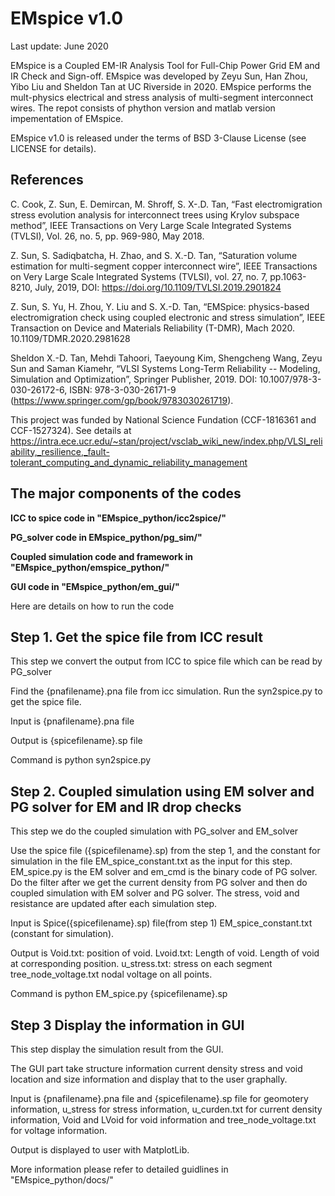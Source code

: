 # EMspice v1.0 

Last update: June 2020

EMspice is a Coupled EM-IR Analysis Tool for Full-Chip Power Grid EM and IR Check and Sign-off. EMspice was developed by Zeyu Sun, Han Zhou, Yibo Liu and Sheldon Tan at UC Riverside in 2020. EMspice performs the mult-physics electrical and stress analysis of multi-segment interconnect wires. The repot consists of phython version and matlab version impementation of EMspice. 

EMspice v1.0 is released under the terms of BSD 3-Clause License (see LICENSE for details). 

## References 

C. Cook, Z. Sun, E. Demircan, M. Shroff,  S. X-.D. Tan, “Fast electromigration stress evolution analysis for interconnect trees using Krylov subspace method”, IEEE Transactions on Very Large Scale Integrated Systems  (TVLSI),  Vol. 26, no. 5, pp. 969-980, May 2018.

Z. Sun, S. Sadiqbatcha, H. Zhao, and S. X.-D. Tan, “Saturation volume estimation for  multi-segment copper interconnect wire”, IEEE Transactions on Very Large Scale Integrated Systems  (TVLSI), vol. 27, no. 7, pp.1063-8210, July, 2019, DOI: https://doi.org/10.1109/TVLSI.2019.2901824

Z. Sun, S. Yu, H. Zhou, Y. Liu and S. X.-D. Tan, “EMSpice: physics-based electromigration check using coupled electronic and stress simulation”, IEEE Transaction on Device and Materials  Reliability (T-DMR), Mach 2020. 10.1109/TDMR.2020.2981628

Sheldon X.-D. Tan, Mehdi Tahoori, Taeyoung Kim, Shengcheng Wang, Zeyu Sun and Saman Kiamehr, “VLSI Systems Long-Term Reliability -- Modeling, Simulation and Optimization”,  Springer Publisher, 2019. DOI: 10.1007/978-3-030-26172-6, ISBN: 978-3-030-26171-9 (https://www.springer.com/gp/book/9783030261719). 

This project was funded by National Science Fundation (CCF-1816361 and CCF-1527324). See details at https://intra.ece.ucr.edu/~stan/project/vsclab_wiki_new/index.php/VLSI_reliability,_resilience,_fault-tolerant_computing_and_dynamic_reliability_management

## The major components of the codes

**ICC to spice code in "EMspice_python/icc2spice/"**

**PG_solver code in EMspice_python/pg_sim/"**

**Coupled simulation code and framework in "EMspice_python/emspice_python/"**

**GUI code in "EMspice_python/em_gui/"**

Here are details on how to run the code

## Step 1. Get the spice file from ICC result

This step we convert the output from ICC to spice file which can be read by PG_solver

Find the {pnafilename}.pna file from icc simulation. Run the syn2spice.py to get the spice file. 

Input is {pnafilename}.pna file

Output is {spicefilename}.sp file

Command is python syn2spice.py

## Step 2. Coupled simulation using EM solver and PG solver for EM and IR drop checks
 
This step we do the coupled simulation with PG_solver and EM_solver

Use the spice file ({spicefilename}.sp) from the step 1, and the constant for simulation in the file EM_spice_constant.txt 
as the input for this step. EM_spice.py  is the EM solver and em_cmd is the binary code of PG solver. 
Do the filter after we get the current density from PG solver and then do coupled simulation with EM solver 
and PG solver. The stress, void and resistance are updated after each simulation step. 

Input is Spice({spicefilename}.sp) file(from step 1) EM_spice_constant.txt (constant for simulation).

Output is Void.txt: position of void. Lvoid.txt: Length of void. Length of void at corresponding position. 
u_stress.txt: stress on each segment tree_node_voltage.txt nodal voltage on all points.

Command is python EM_spice.py {spicefilename}.sp

## Step 3 Display the information in GUI

This step display the simulation result from the GUI. 

The GUI part take structure information current density stress and void location and size information 
and display that to the user graphally. 

Input is {pnafilename}.pna file and {spicefilename}.sp file for geomotery information, u_stress for stress information, u_curden.txt for current density information, Void and LVoid for void information and tree_node_voltage.txt for voltage information. 

Output is displayed to user with MatplotLib. 

More information please refer to detailed guidlines in "EMspice_python/docs/"
